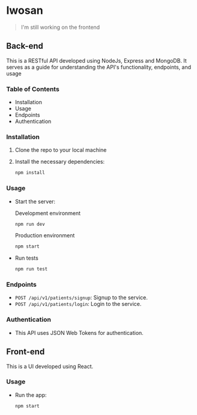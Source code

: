 # Iwosan

> I'm still working on the frontend

## Back-end
 This is a RESTful API developed using NodeJs, Express and MongoDB. It serves as a guide for understanding the API's functionality, endpoints, and usage

### Table of Contents
- Installation
- Usage
- Endpoints
- Authentication

### Installation

1. Clone the repo to your local machine

2. Install the necessary dependencies:
     ```javascript
     npm install
     ```  

### Usage
- Start the server:

    Development environment
    ```javascript
    npm run dev
    ```
    Production environment
    ```javascript
    npm start
    ```
- Run tests
    ```javascript
    npm run test
    ```

### Endpoints
- `POST /api/v1/patients/signup`: Signup to the service.
- `POST /api/v1/patients/login`: Login to the service.

### Authentication
- This API uses JSON Web Tokens for authentication.

## Front-end
 This is a UI developed using React.

### Usage
- Run the app:

  ```javascript
  npm start
  ```




